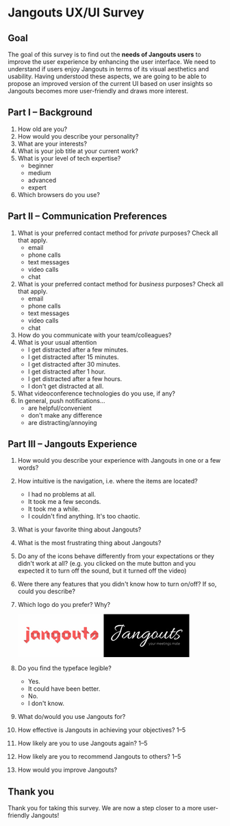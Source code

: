 # Jangouts UX/UI Survey

## Goal

The goal of this survey is to find out the **needs of Jangouts users** to improve the user experience by enhancing the user interface. We need to understand if users enjoy Jangouts in terms of its visual aesthetics and usability. Having understood these aspects, we are going to be able to propose an improved version of the current UI based on user insights so Jangouts becomes more user-friendly and draws more interest.

## Part I – Background

1. How old are you?
2. How would you describe your personality?
3. What are your interests?
4. What is your job title at your current work?
5. What is your level of tech expertise?
   * beginner
   * medium
   * advanced
   * expert
6. Which browsers do you use?

## Part II – Communication Preferences

1. What is your preferred contact method for _private_ purposes? Check all that apply.
   * email
   * phone calls
   * text messages
   * video calls
   * chat
2. What is your preferred contact method for _business_ purposes? Check all that apply.
   * email
   * phone calls
   * text messages
   * video calls
   * chat
3. How do you communicate with your team/colleagues?
4. What is your usual attention
   * I get distracted after a few minutes.
   * I get distracted after 15 minutes.
   * I get distracted after 30 minutes.
   * I get distracted after 1 hour.
   * I get distracted after a few hours.
   * I don't get distracted at all.
5. What videoconference technologies do you use, if any?
6. In general, push notifications…
   * are helpful/convenient
   * don't make any difference
   * are distracting/annoying

## Part III – Jangouts Experience

1. How would you describe your experience with Jangouts in one or a few words?
2. How intuitive is the navigation, i.e. where the items are located?
   * I had no problems at all.
   * It took me a few seconds.
   * It took me a while.
   * I couldn't find anything. It's too chaotic.
3. What is your favorite thing about Jangouts?
4. What is the most frustrating thing about Jangouts?
5. Do any of the icons behave differently from your expectations or they didn't work at all? (e.g. you clicked on the mute button and you expected it to turn off the sound, but it turned off the video)
6. Were there any features that you didn't know how to turn on/off? If so, could you describe?
7. Which logo do you prefer? Why?

   ![Two versions of Jangouts logos][logos]

8. Do you find the typeface legible?
   * Yes.
   * It could have been better.
   * No.
   * I don't know.
9. What do/would you use Jangouts for?
10. How effective is Jangouts in achieving your objectives? 1–5
11. How likely are you to use Jangouts again? 1–5
12. How likely are you to recommend Jangouts to others? 1–5
13. How would you improve Jangouts?

## Thank you  
Thank you for taking this survey. We are now a step closer to a more user-friendly Jangouts!

[logos]: ./images/logos.jpg
